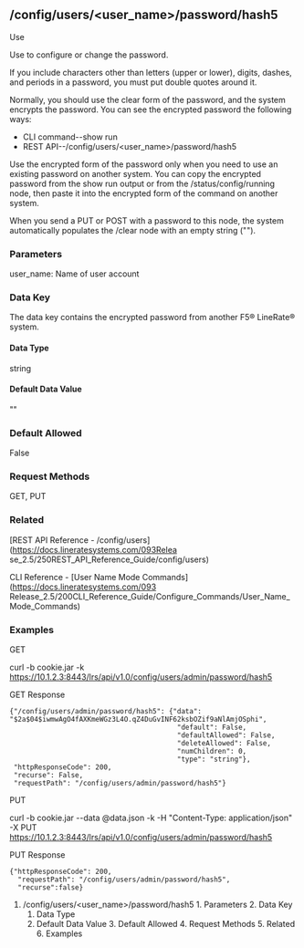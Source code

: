 ## /config/users/<user_name>/password/hash5

Use

Use to configure or change the password.

If you include characters other than letters (upper or lower), digits, dashes,
and periods in a password, you must put double quotes around it.

Normally, you should use the clear form of the password, and the system
encrypts the password. You can see the encrypted password the following ways:

  * CLI command--show run
  * REST API--/config/users/<user_name>/password/hash5

Use the encrypted form of the password only when you need to use an existing
password on another system. You can copy the encrypted password from the show
run output or from the /status/config/running node, then paste it into the
encrypted form of the command on another system.

When you send a PUT or POST with a password to this node, the system
automatically populates the /clear node with an empty string ("").

### Parameters

user_name: Name of user account

### Data Key

The data key contains the encrypted password from another F5® LineRate®
system.

#### Data Type

string

#### Default Data Value

""

### Default Allowed

False

### Request Methods

GET, PUT

### Related

[REST API Reference - /config/users](https://docs.lineratesystems.com/093Relea
se_2.5/250REST_API_Reference_Guide/config/users)

CLI Reference - [User Name Mode Commands](https://docs.lineratesystems.com/093
Release_2.5/200CLI_Reference_Guide/Configure_Commands/User_Name_Mode_Commands)

### Examples

GET

curl -b cookie.jar -k
https://10.1.2.3:8443/lrs/api/v1.0/config/users/admin/password/hash5

GET Response

    
    {"/config/users/admin/password/hash5": {"data": "$2a$04$iwmwAgO4fAXKmeWGz3L4O.qZ4DuGvINF62ksbOZif9aNlAmjOSphi",
                                             "default": False,
                                             "defaultAllowed": False,
                                             "deleteAllowed": False,
                                             "numChildren": 0,
                                             "type": "string"},
     "httpResponseCode": 200,
     "recurse": False,
     "requestPath": "/config/users/admin/password/hash5"}
    

PUT

curl -b cookie.jar --data @data.json -k -H "Content-Type: application/json" -X
PUT https://10.1.2.3:8443/lrs/api/v1.0/config/users/admin/password/hash5

PUT Response

    
    {"httpResponseCode": 200,
      "requestPath": "/config/users/admin/password/hash5",
      "recurse":false}

  1. /config/users/<user_name>/password/hash5
    1. Parameters
    2. Data Key
      1. Data Type
      2. Default Data Value
    3. Default Allowed
    4. Request Methods
    5. Related
    6. Examples

